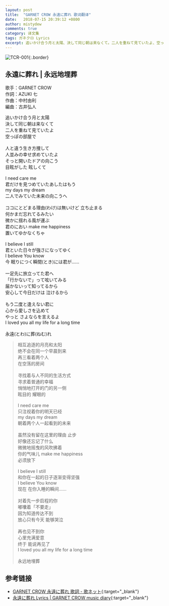 ```yaml
---
layout: post
title:  "GARNET CROW 永遠に葬れ 歌词翻译"
date:   2018-07-15 20:39:12 +0800
author: mistydew
comments: true
category: 译文集
tags: ガネクロ Lyrics
excerpt: 追いかけ合う月と太陽、決して同じ朝は来なくて。二人を重ねて見ていたよ、空っぽの部屋で。
---
```

![TCR-001](https://crowsub.github.io/assets/images/discography/album/TCR-001.jpg){:.border}

## 永遠に葬れ | 永远地埋葬

歌手：GARNET CROW<br>
作詞：AZUKI 七<br>
作曲：中村由利<br>
編曲：古井弘人

<div class="lyric-original">
<p>
追いかけ合う月と太陽<br>
決して同じ朝は来なくて<br>
二人を重ねて見ていたよ<br>
空っぽの部屋で<br>
<br>
人と違う生き方捜して<br>
人並みの幸せ求めていたよ<br>
そっと開いたドアの向こう<br>
目眩がした 眩しくて<br>
<br>
I need care me<br>
君だけを見つめていたあしたはもう<br>
my days my dream<br>
二人でみていた未来の向こうへ<br>
<br>
ココにとどまる理由(わけ)は無いけど 立ち止まる<br>
何かまだ忘れてるみたい<br>
微かに揺れる風が運ぶ<br>
君のにおい make me happiness<br>
置いてゆかなくちゃ<br>
<br>
I believe I still<br>
君といた日々が強さになってゆく<br>
I believe You know<br>
今 眠りにつく瞬間(とき)には君が……<br>
<br>
一足先に旅立ってた君へ<br>
「行かないで」って呟いてみる<br>
届かないって知ってるから<br>
安心して今日だけは 泣けるから<br>
<br>
もう二度と逢えない君に<br>
心から愛しさを込めて<br>
やっと さよならを言えるよ<br>
I loved you all my life for a long time<br>
<br>
永遠(とわ)に葬(ねむ)れ
</p>
</div>

<div class="lyric-translation">
<blockquote>
相互追逐的月亮和太阳<br>
绝不会在同一个早晨到来<br>
再三看着两个人<br>
在空荡的房间<br>
<br>
寻找着与人不同的生活方式<br>
寻求着普通的幸福<br>
悄悄地打开的门的另一侧<br>
眩目的 耀眼的<br>
<br>
I need care me<br>
只注视着你的明天已经<br>
my days my dream<br>
朝着两个人一起看到的未来<br>
<br>
虽然没有留在这里的理由 止步<br>
好像还忘记了什么<br>
微微地摇曳的风吹拂着<br>
你的气味儿 make me happiness<br>
必须放下<br>
<br>
I believe I still<br>
和你在一起的日子逐渐变得坚强<br>
I believe You know<br>
现在 在你入睡的瞬间......<br>
<br>
对着先一步启程的你<br>
嘟囔着「不要走」<br>
因为知道传达不到<br>
放心只有今天 能够哭泣<br>
<br>
再也见不到你<br>
心里充满爱意<br>
终于 能说再见了<br>
I loved you all my life for a long time<br>
<br>
永远地埋葬
</blockquote>
</div>

## 参考链接

* [GARNET CROW 永遠に葬れ 歌詞 - 歌ネット](https://www.uta-net.com/song/20129){:target="_blank"}
* [永遠に葬れ Lyrics \| GARNET CROW music diary](https://crowsub.github.io/lyrics/original/永遠に葬れ.html){:target="_blank"}
